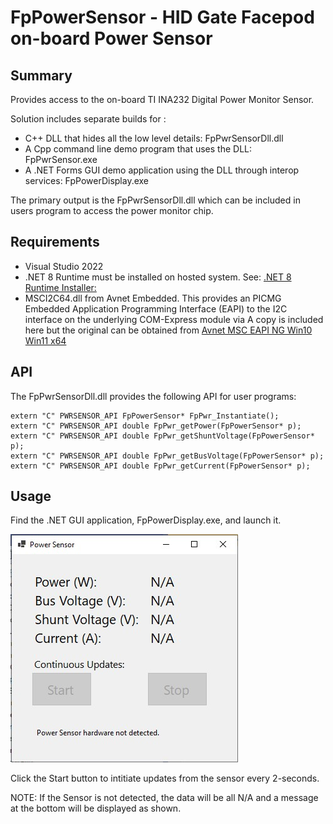 # FpPowerSensor - HID Gate Facepod on-board Power Sensor

## Summary
Provides access to the on-board TI INA232 Digital Power Monitor Sensor.

Solution includes separate builds for :

 * C++ DLL that hides all the low level details: FpPwrSensorDll.dll
 * A Cpp command line demo program that uses the DLL: FpPwrSensor.exe
 * A .NET Forms GUI demo application using the DLL through interop services: FpPowerDisplay.exe
 
The primary output is the FpPwrSensorDll.dll which can be included in users program to access the power monitor chip.

## Requirements
* Visual Studio 2022
* .NET 8 Runtime must be installed on hosted system. See: [.NET 8 Runtime Installer:](https://dotnet.microsoft.com/en-us/download/dotnet/thank-you/runtime-desktop-8.0.2-windows-x64-installer)
* MSCI2C64.dll from Avnet Embedded. This provides an PICMG Embedded Application Programming Interface (EAPI) to the I2C interface on 
	the underlying COM-Express module via A copy is included here but the original can be obtained from [Avnet MSC EAPI NG Win10 Win11 x64](https://embedded.avnet.com/software-tools/#msc_eapi_ng])


## API

The FpPwrSensorDll.dll provides the following API for user programs:

```
extern "C" PWRSENSOR_API FpPowerSensor* FpPwr_Instantiate();
extern "C" PWRSENSOR_API double FpPwr_getPower(FpPowerSensor* p);
extern "C" PWRSENSOR_API double FpPwr_getShuntVoltage(FpPowerSensor* p);
extern "C" PWRSENSOR_API double FpPwr_getBusVoltage(FpPowerSensor* p);
extern "C" PWRSENSOR_API double FpPwr_getCurrent(FpPowerSensor* p);
```


## Usage

Find the .NET GUI application, FpPowerDisplay.exe, and launch it. 

![screenshot](https://github.com/davidkilp/FpPowerSensor/blob/master/FpPowerDisplay_screenshot.jpg)

Click the Start button to intitiate updates from the sensor every 2-seconds.

NOTE: If the Sensor is not detected, the data will be all N/A and a message at the bottom will 
be displayed as shown.

